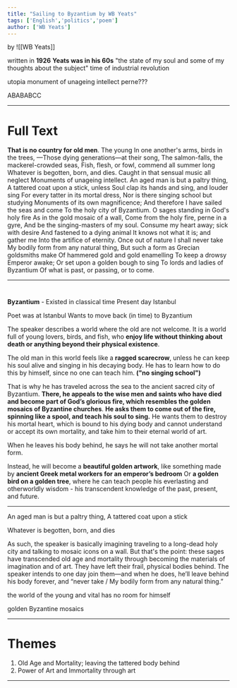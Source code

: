 ```yaml
---
title: "Sailing to Byzantium by WB Yeats"
tags: ['English','politics','poem']
author: ['WB Yeats']
---
```


by ![[WB Yeats]]


written in **1926** 
**Yeats was in his 60s**
"the state of my soul and some of my thoughts about the subject"
time of industrial revolution

utopia 
monument of unageing intellect
perne???

ABABABCC

---
# Full Text

**That is no country for old men**. The young
In one another's arms, birds in the trees,
—Those dying generations—at their song,
The salmon-falls, the mackerel-crowded seas,
Fish, flesh, or fowl, commend all summer long
Whatever is begotten, born, and dies.
Caught in that sensual music all neglect
Monuments of unageing intellect.
An aged man is but a paltry thing,
A tattered coat upon a stick, unless
Soul clap its hands and sing, and louder sing
For every tatter in its mortal dress,
Nor is there singing school but studying
Monuments of its own magnificence;
And therefore I have sailed the seas and come
To the holy city of Byzantium.
O sages standing in God's holy fire
As in the gold mosaic of a wall,
Come from the holy fire, perne in a gyre,
And be the singing-masters of my soul.
Consume my heart away; sick with desire
And fastened to a dying animal
It knows not what it is; and gather me
Into the artifice of eternity.
Once out of nature I shall never take
My bodily form from any natural thing,
But such a form as Grecian goldsmiths make
Of hammered gold and gold enamelling
To keep a drowsy Emperor awake;
Or set upon a golden bough to sing
To lords and ladies of Byzantium
Of what is past, or passing, or to come.

---
# 

**Byzantium** - Existed in classical time
Present day Istanbul

Poet was at Istanbul 
Wants to move back (in time) to Byzantium 

The speaker describes a world where the old are not welcome. It is a world full of young lovers, birds, and fish, who **enjoy life without thinking about death or anything beyond their physical existence**. 

The old man in this world feels like a **ragged scarecrow**, unless he can keep his soul alive and singing in his decaying body. He has to learn how to do this by himself, since no one can teach him. **("no singing school")** 

That is why he has traveled across the sea to the ancient sacred city of Byzantium. **There, he appeals to the wise men and saints who have died and become part of God’s glorious fire, which resembles the golden mosaics of Byzantine churches**. **He asks them to come out of the fire, spinning like a spool, and teach his soul to sing.** He wants them to destroy his mortal heart, which is bound to his dying body and cannot understand or accept its own mortality, and take him to their eternal world of art. 

When he leaves his body behind, he says he will not take another mortal form.

Instead, he will become a 
**beautiful golden artwork**, like something made by **ancient Greek metal workers for an emperor’s bedroom**
Or **a golden bird on a golden tree**, where he can teach people his everlasting and otherworldly wisdom - his transcendent knowledge of the past, present, and future.

---

An aged man is but a paltry thing, A tattered coat upon a stick 

Whatever is begotten, born, and dies 

As such, the speaker is basically imagining traveling to a long-dead holy city and talking to mosaic icons on a wall. But that's the point: these sages have transcended old age and mortality through becoming the materials of imagination and of art. They have left their frail, physical bodies behind. The speaker intends to one day join them—and when he does, he’ll leave behind his body forever, and “never take / My bodily form from any natural thing.”

the world of the young and vital has no room for himself 

golden Byzantine mosaics 

---

# Themes 
1. Old Age and Mortality; 
	   leaving the tattered body behind
2. Power of Art and Immortality through art


---
